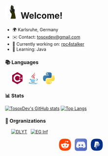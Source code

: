 # <img src="readme-res/stalker.gif" width="44" height="44" /> Welcome!

*   🌍  Karlsruhe, Germany
*   ✉️  Contact: [tosoxdev@gmail.com](mailto:tosoxdev@gmail.com)
*   🚀  Currently working on: [rpc4stalker](http://github.com/TosoxDev/rpc4stalker)
*   🧠  Learning: Java

### 📚 Languages

&nbsp;&nbsp;&nbsp;&nbsp;
[<img src="readme-res/cplusplus.svg" height="40" />](https://www.cplusplus.com) &nbsp;
[<img src="readme-res/java.svg" height="40" />](https://www.java.com) &nbsp;
[<img src="readme-res/python.svg" height="40" />](https://www.python.org/) &nbsp;

### 📊 Stats

[![TosoxDev's GitHub stats](https://github-readme-stats.vercel.app/api?username=TosoxDev&show_icons=true&theme=dark&bg_color=ffffff00&hide_border=true)](https://github.com/anuraghazra/github-readme-stats)
[![Top Langs](https://github-readme-stats.vercel.app/api/top-langs/?username=TosoxDev&theme=dark&bg_color=ffffff00&hide_border=true)](https://github.com/anuraghazra/github-readme-stats)

### 🏢 Orgranizations

&nbsp;&nbsp;&nbsp;&nbsp;
[<img title="DLYT" src="https://images.weserv.nl/?url=avatars.githubusercontent.com/u/82230888?v=4&fit=cover" width="50"/>](https://github.com/DLYT-Dev) &nbsp;
[<img title="EG Inf" src="https://images.weserv.nl/?url=avatars.githubusercontent.com/u/103047088?v=4&fit=cover" width="50"/>](https://github.com/eg-kehl-inf)

<div align="center">

[<img src="readme-res/reddit.png" height="40" />](https://www.reddit.com/user/Tosox_) &nbsp;
[<img src="readme-res/discord.png" height="40" />](https://www.discordapp.com/users/457435840168329217) &nbsp;
[<img src="readme-res/paypal.png" height="40" />](https://www.paypal.me/TosoxDev) &nbsp;

</div>

